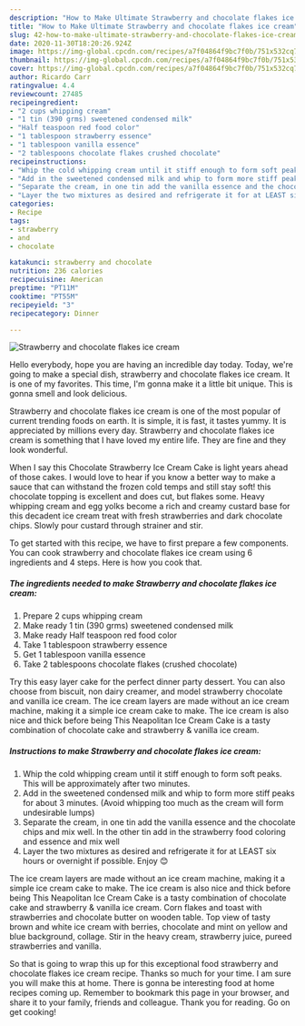 ```yaml
---
description: "How to Make Ultimate Strawberry and chocolate flakes ice cream"
title: "How to Make Ultimate Strawberry and chocolate flakes ice cream"
slug: 42-how-to-make-ultimate-strawberry-and-chocolate-flakes-ice-cream
date: 2020-11-30T18:20:26.924Z
image: https://img-global.cpcdn.com/recipes/a7f04864f9bc7f0b/751x532cq70/strawberry-and-chocolate-flakes-ice-cream-recipe-main-photo.jpg
thumbnail: https://img-global.cpcdn.com/recipes/a7f04864f9bc7f0b/751x532cq70/strawberry-and-chocolate-flakes-ice-cream-recipe-main-photo.jpg
cover: https://img-global.cpcdn.com/recipes/a7f04864f9bc7f0b/751x532cq70/strawberry-and-chocolate-flakes-ice-cream-recipe-main-photo.jpg
author: Ricardo Carr
ratingvalue: 4.4
reviewcount: 27485
recipeingredient:
- "2 cups whipping cream"
- "1 tin (390 grms) sweetened condensed milk"
- "Half teaspoon red food color"
- "1 tablespoon strawberry essence"
- "1 tablespoon vanilla essence"
- "2 tablespoons chocolate flakes crushed chocolate"
recipeinstructions:
- "Whip the cold whipping cream until it stiff enough to form soft peaks. This will be approximately after two minutes."
- "Add in the sweetened condensed milk and whip to form more stiff peaks for about 3 minutes. (Avoid whipping too much as the cream will form undesirable lumps)"
- "Separate the cream, in one tin add the vanilla essence and the chocolate chips and mix well. In the other tin add in the strawberry food coloring and essence and mix well"
- "Layer the two mixtures as desired and refrigerate it for at LEAST six hours or overnight if possible. Enjoy 😊"
categories:
- Recipe
tags:
- strawberry
- and
- chocolate

katakunci: strawberry and chocolate 
nutrition: 236 calories
recipecuisine: American
preptime: "PT11M"
cooktime: "PT55M"
recipeyield: "3"
recipecategory: Dinner

---
```



![Strawberry and chocolate flakes ice cream](https://img-global.cpcdn.com/recipes/a7f04864f9bc7f0b/751x532cq70/strawberry-and-chocolate-flakes-ice-cream-recipe-main-photo.jpg)

Hello everybody, hope you are having an incredible day today. Today, we're going to make a special dish, strawberry and chocolate flakes ice cream. It is one of my favorites. This time, I'm gonna make it a little bit unique. This is gonna smell and look delicious.

Strawberry and chocolate flakes ice cream is one of the most popular of current trending foods on earth. It is simple, it is fast, it tastes yummy. It is appreciated by millions every day. Strawberry and chocolate flakes ice cream is something that I have loved my entire life. They are fine and they look wonderful.

When I say this Chocolate Strawberry Ice Cream Cake is light years ahead of those cakes. I would love to hear if you know a better way to make a sauce that can withstand the frozen cold temps and still stay soft! this chocolate topping is excellent and does cut, but flakes some. Heavy whipping cream and egg yolks become a rich and creamy custard base for this decadent ice cream treat with fresh strawberries and dark chocolate chips. Slowly pour custard through strainer and stir.


To get started with this recipe, we have to first prepare a few components. You can cook strawberry and chocolate flakes ice cream using 6 ingredients and 4 steps. Here is how you cook that.

<!--inarticleads1-->

##### The ingredients needed to make Strawberry and chocolate flakes ice cream:

1. Prepare 2 cups whipping cream
1. Make ready 1 tin (390 grms) sweetened condensed milk
1. Make ready Half teaspoon red food color
1. Take 1 tablespoon strawberry essence
1. Get 1 tablespoon vanilla essence
1. Take 2 tablespoons chocolate flakes (crushed chocolate)


Try this easy layer cake for the perfect dinner party dessert. You can also choose from biscuit, non dairy creamer, and model strawberry chocolate and vanilla ice cream. The ice cream layers are made without an ice cream machine, making it a simple ice cream cake to make. The ice cream is also nice and thick before being This Neapolitan Ice Cream Cake is a tasty combination of chocolate cake and strawberry &amp; vanilla ice cream. 

<!--inarticleads2-->

##### Instructions to make Strawberry and chocolate flakes ice cream:

1. Whip the cold whipping cream until it stiff enough to form soft peaks. This will be approximately after two minutes.
1. Add in the sweetened condensed milk and whip to form more stiff peaks for about 3 minutes. (Avoid whipping too much as the cream will form undesirable lumps)
1. Separate the cream, in one tin add the vanilla essence and the chocolate chips and mix well. In the other tin add in the strawberry food coloring and essence and mix well
1. Layer the two mixtures as desired and refrigerate it for at LEAST six hours or overnight if possible. Enjoy 😊


The ice cream layers are made without an ice cream machine, making it a simple ice cream cake to make. The ice cream is also nice and thick before being This Neapolitan Ice Cream Cake is a tasty combination of chocolate cake and strawberry &amp; vanilla ice cream. Corn flakes and toast with strawberries and chocolate butter on wooden table. Top view of tasty brown and white ice cream with berries, chocolate and mint on yellow and blue background, collage. Stir in the heavy cream, strawberry juice, pureed strawberries and vanilla. 

So that is going to wrap this up for this exceptional food strawberry and chocolate flakes ice cream recipe. Thanks so much for your time. I am sure you will make this at home. There is gonna be interesting food at home recipes coming up. Remember to bookmark this page in your browser, and share it to your family, friends and colleague. Thank you for reading. Go on get cooking!
